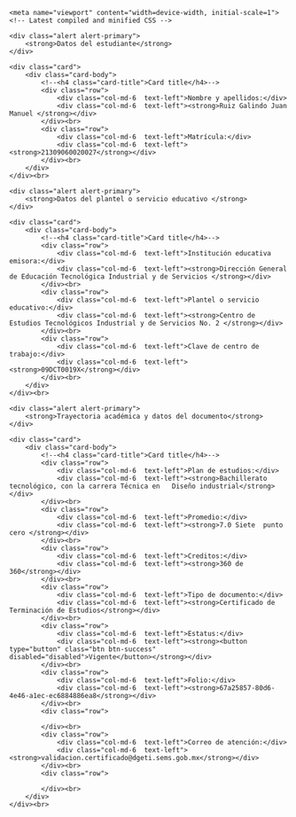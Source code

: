 

<html lang="en"><head><meta http-equiv="Content-Type" content="text/html; charset=UTF-8">
  <title>Validación QR</title>
	
	<meta name="viewport" content="width=device-width, initial-scale=1">
	<!-- Latest compiled and minified CSS -->
   <link rel="stylesheet" href="./Validación QR_files/bootstrap.min.css">
   
   <!-- jQuery library -->
   <script src="./Validación QR_files/jquery.slim.min.js.descarga"></script>
   
   <!-- Popper JS -->
   <script src="./Validación QR_files/popper.min.js.descarga"></script>
   
  

	<div class="alert alert-primary">
		<strong>Datos del estudiante</strong>
	</div>
	
	<div class="card">
		<div class="card-body">
			<!--<h4 class="card-title">Card title</h4>-->
			<div class="row">
				<div class="col-md-6  text-left">Nombre y apellidos:</div>
				<div class="col-md-6  text-left"><strong>Ruiz Galindo Juan Manuel </strong></div>
			</div><br>
			<div class="row">
				<div class="col-md-6  text-left">Matrícula:</div>
				<div class="col-md-6  text-left"><strong>21309060020027</strong></div>
			</div><br>
		</div>
	</div><br>
	
	<div class="alert alert-primary">
		<strong>Datos del plantel o servicio educativo </strong>
	</div>
	
	<div class="card">
		<div class="card-body">
			<!--<h4 class="card-title">Card title</h4>-->
			<div class="row">
				<div class="col-md-6  text-left">Institución educativa emisora:</div>
				<div class="col-md-6  text-left"><strong>Dirección General de Educación Tecnológica Industrial y de Servicios </strong></div>
			</div><br>
			<div class="row">
				<div class="col-md-6  text-left">Plantel o servicio educativo:</div>
				<div class="col-md-6  text-left"><strong>Centro de Estudios Tecnológicos Industrial y de Servicios No. 2 </strong></div>
			</div><br>
			<div class="row">
				<div class="col-md-6  text-left">Clave de centro de trabajo:</div>
				<div class="col-md-6  text-left"><strong>09DCT0019X</strong></div>
			</div><br>
		</div>
	</div><br>
	
	<div class="alert alert-primary">
		<strong>Trayectoria académica y datos del documento</strong>
	</div>
	
	<div class="card">
		<div class="card-body">
			<!--<h4 class="card-title">Card title</h4>-->
			<div class="row">
				<div class="col-md-6  text-left">Plan de estudios:</div>
				<div class="col-md-6  text-left"><strong>Bachillerato tecnológico, con la carrera Técnica en   Diseño industrial</strong></div>
			</div><br>
			<div class="row">
				<div class="col-md-6  text-left">Promedio:</div>
				<div class="col-md-6  text-left"><strong>7.0 Siete  punto  cero </strong></div>
			</div><br>
			<div class="row">
				<div class="col-md-6  text-left">Creditos:</div>
				<div class="col-md-6  text-left"><strong>360 de 360</strong></div>
			</div><br>
			<div class="row">
				<div class="col-md-6  text-left">Tipo de documento:</div>
				<div class="col-md-6  text-left"><strong>Certificado de Terminación de Estudios</strong></div>
			</div><br>
			<div class="row">
				<div class="col-md-6  text-left">Estatus:</div>
				<div class="col-md-6  text-left"><strong><button type="button" class="btn btn-success" disabled="disabled">Vigente</button></strong></div>
			</div><br>
			<div class="row">
				<div class="col-md-6  text-left">Folio:</div>
				<div class="col-md-6  text-left"><strong>67a25857-80d6-4e46-a1ec-ec6884886ea8</strong></div>
			</div><br>
			<div class="row">
				
			</div><br>
			<div class="row">
				<div class="col-md-6  text-left">Correo de atención:</div>
				<div class="col-md-6  text-left"><strong>validacion.certificado@dgeti.sems.gob.mx</strong></div>
			</div><br>
			<div class="row">
				
			</div><br>
		</div>
	</div><br>
	

</div>









</body></html>

